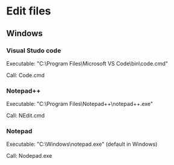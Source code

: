 # Edit files

## Windows

### Visual Studo code

Executable: "C:\Program Files\Microsoft VS Code\bin\code.cmd"

Call: Code.cmd

### Notepad++

Executable: "C:\Program Files\Notepad++\notepad++.exe"

Call: NEdit.cmd

### Notepad

Executable: "C:\Windows\notepad.exe" (default in Windows)

Call: Nodepad.exe
